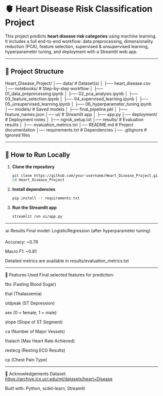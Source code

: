 # 🫀 Heart Disease Risk Classification Project

This project predicts **heart disease risk categories** using machine learning.  
It includes a full end-to-end workflow: data preprocessing, dimensionality reduction (PCA), feature selection, supervised & unsupervised learning, hyperparameter tuning, and deployment with a Streamlit web app.

---

## 📂 Project Structure

Heart_Disease_Project/ 
│── data/ # Dataset(s) 
│ ├── heart_disease.csv 
│── notebooks/ # Step-by-step workflow 
│ ├── 01_data_preprocessing.ipynb 
│ ├── 02_pca_analysis.ipynb 
│ ├── 03_feature_selection.ipynb 
│ ├── 04_supervised_learning.ipynb 
│ ├── 05_unsupervised_learning.ipynb 
│ ├── 06_hyperparameter_tuning.ipynb 
│── models/ # Saved models 
│ ├── final_pipeline.pkl 
│ ├── feature_names.json 
│── ui/ # Streamlit app 
│ ├── app.py 
│── deployment/ # Deployment notes 
│ ├── ngrok_setup.txt 
│── results/ # Evaluation results 
│ ├── evaluation_metrics.txt 
│── README.md # Project documentation 
│── requirements.txt # Dependencies 
│── .gitignore # Ignored files


---

## 🚀 How to Run Locally

1. **Clone the repository**
   ```bash
   git clone https://github.com/your-username/Heart_Disease_Project.git
   cd Heart_Disease_Project

2. **Install dependencies**
    ```bash
    pip install -r requirements.txt

3. **Run the Streamlit app**
    ```bash
    streamlit run ui/app.py

---
📊 Results
Final model: LogisticRegression (after hyperparameter tuning)

Accuracy: ~0.78

Macro F1: ~0.81

Detailed metrics are available in results/evaluation_metrics.txt

---

🧠 Features Used
Final selected features for prediction:

fbs (Fasting Blood Sugar)

thal (Thalassemia)

oldpeak (ST Depression)

sex (0 = female, 1 = male)

slope (Slope of ST Segment)

ca (Number of Major Vessels)

thalach (Max Heart Rate Achieved)

restecg (Resting ECG Results)

cp (Chest Pain Type)

---

🙌 Acknowledgements
Dataset: https://archive.ics.uci.edu/ml/datasets/heart+Disease

Built with: Python, scikit-learn, Streamlit